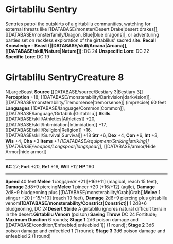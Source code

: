 ﻿---
ac: '27'
alignment: N
charisma: '+3'
constitution: '+6'
creature_ability:
- Constrict
- Desert Stride
- Girtablilu Venom
creature_family: '[[DATABASE/monsterfamily/Girtablilu|Girtablilu]]'
dexterity: '+4'
fortitude: '+20'
hp: '160'
id: '1170'
intelligence: '+3'
land_speed: '40'
language:
- '[[DATABASE/language/Common|Common]]'
- '[[DATABASE/language/Girtablilu|Girtablilu]]'
level: '8'
max_speed: '40'
name: Girtablilu Sentry
perception: '+18'
rarity: Common
reflex: '+16'
sense:
- '[[DATABASE/monsterability/Darkvision|darkvision]]'
- '[[DATABASE/monsterability/Tremorsense|tremorsense]] (imprecise) 60 feet'
size: Large
skill:
- '[[DATABASE/skill/Athletics|Athletics]] +20'
- '[[DATABASE/skill/Intimidation|Intimidation]] +17'
- '[[DATABASE/skill/Religion|Religion]] +16'
- '[[DATABASE/skill/Survival|Survival]] +18'
source: '[[DATABASE/source/Bestiary 3|Bestiary 3]]'
speed:
- 40 feet
strength: '+6'
strength_req: '6'
strongest_save:
- Fortitude
trait:
- '[[DATABASE/trait/Beast|Beast]]'
type: Creature
vision: Darkvision
weakest_save:
- Will
will: '+12'
wisdom: '+4'

---
# Girtablilu Sentry

Sentries patrol the outskirts of a girtablilu communities, watching for external threats like [[DATABASE/monster/Desert Drake|desert drakes]], [[DATABASE/monsterfamily/Dragon, Blue|blue dragons]], or adventuring parties set on reckless exploration of the girtablilus' sacred site.
**Recall Knowledge - Beast ([[DATABASE/skill/Arcana|Arcana]], [[DATABASE/skill/Nature|Nature]])**: DC 24
**Unspecific Lore**: DC 22
**Specific Lore**: DC 19

# Girtablilu Sentry<span class="item-type">Creature 8</span>

<span class="trait-alignment item-trait">N</span><span class="trait-size item-trait">Large</span><span class="item-trait">Beast</span>
**Source** [[DATABASE/source/Bestiary 3|Bestiary 3]]
**Perception** +18; [[DATABASE/monsterability/Darkvision|darkvision]], [[DATABASE/monsterability/Tremorsense|tremorsense]] (imprecise) 60 feet
**Languages** [[DATABASE/language/Common|Common]], [[DATABASE/language/Girtablilu|Girtablilu]]
**Skills** [[DATABASE/skill/Athletics|Athletics]] +20, [[DATABASE/skill/Intimidation|Intimidation]] +17, [[DATABASE/skill/Religion|Religion]] +16, [[DATABASE/skill/Survival|Survival]] +18
**Str** +6, **Dex** +4, **Con** +6, **Int** +3, **Wis** +4, **Cha** +3
**Items** _+1 [[DATABASE/equipment/Striking|striking]] [[DATABASE/weapon/Longspear|longspear]]_, [[DATABASE/armor/Hide Armor|hide armor]]

---
**AC** 27; **Fort** +20, **Ref** +16, **Will** +12
**HP** 160

---
**Speed** 40 feet
<span class="in-box-ability">**Melee** <span class="action-icon">1</span> _longspear_ +21 [+16/+11] (magical, reach 15 feet), **Damage** 2d8+9 piercing</span><span class="in-box-ability">**Melee** <span class="action-icon">1</span> pincer +20 [+16/+12] (agile), **Damage** 2d8+9 bludgeoning plus [[DATABASE/monsterability/Grab|Grab]]</span><span class="in-box-ability">**Melee** <span class="action-icon">1</span> stinger +20 [+15/+10] (reach 10 feet), **Damage** 2d6+9 piercing plus girtablilu venom</span><span class="in-box-ability">**[[DATABASE/monsterability/Constrict|Constrict]]** <span class="action-icon">1</span> 2d8+6 bludgeoning, DC 24</span><span class="in-box-ability">**Desert Stride** A girtablilu ignores natural difficult terrain in the desert.</span><span class="in-box-ability">**Girtablilu Venom** (poison) **Saving Throw** DC 24 Fortitude; **Maximum Duration** 6 rounds; **Stage 1** 2d6 poison damage and [[DATABASE/condition/Enfeebled|enfeebled 1]] (1 round); **Stage 2** 3d6 poison damage and enfeebled 1 (1 round); **Stage 3** 3d6 poison damage and enfeebled 2 (1 round)</span>